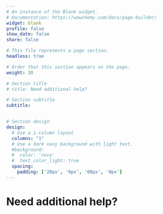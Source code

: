 ```yaml
---
# An instance of the Blank widget.
# Documentation: https://wowchemy.com/docs/page-builder/
widget: blank
profile: false
show_date: false
share: false

# This file represents a page section.
headless: true

# Order that this section appears on the page.
weight: 30

# Section title
# title: Need additional help?

# Section subtitle
subtitle: 


# Section design
design:
  # Use a 1-column layout
  columns: "1"
  # Use a dark navy background with light text.
  #background:
  #  color: 'navy'
  #  text_color_light: true
  spacing:
    padding: ['20px', '0px', '60px', '0px']
---
```


<div class="section-heading col-12 mb-3 text-center">
    <h1 class="mb-0" id="needhelp">Need additional help?</h1>
</div>
<script charset="utf-8" type="text/javascript" src="//js-eu1.hsforms.net/forms/v2.js"></script>
<script>
  hbspt.forms.create({
	region: "eu1",
	portalId: "25488729",
	formId: "010ecef9-9d4f-4b50-8a1e-9b282f04037b"
});
</script>


